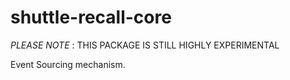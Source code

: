 shuttle-recall-core
===================

*PLEASE NOTE* : THIS PACKAGE IS STILL HIGHLY EXPERIMENTAL

Event Sourcing mechanism.
